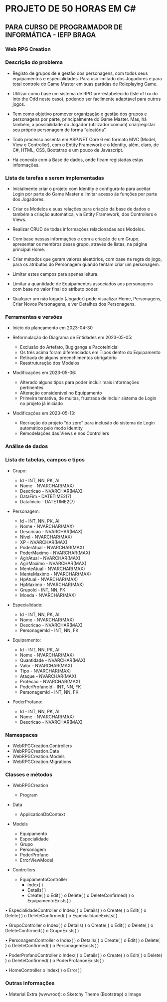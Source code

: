 # PROJETO DE 50 HORAS EM C#
## PARA CURSO DE PROGRAMADOR DE INFORMÁTICA - IEFP BRAGA

### Web RPG Creation

### Descrição do problema 

* Registo de grupos de e gestão dos personagens, com todos seus equipamentos e especialidades. Para uso limitado dos Jogadores e para total controle do Game Master em suas partidas de Roleplaying Game. 

* Utilizar como base um sistema de RPG pré-estabelecido (Isle of Ixx do Into the Odd neste caso), podendo ser facilmente adaptável para outros jogos.  

* Tem como objetivo promover organização e gestão dos grupos e personagens por parte, principalmente do Game Master. Mas, há também, a possibilidade do Jogador (utilizador comum) criar/registar seu próprio personagem de forma “aleatória”.  

* Todo processo assenta em ASP.NET Core 6 em formato MVC (Model, View e Controller), com o Entity Framework e o Identity, além, claro, de C#, HTML, CSS, Bootstrap e um pouco de Javascript. 

* Há conexão com a Base de dados, onde ficam registadas estas informações. 

### Lista de tarefas a serem implementadas 

* Inicialmente criar o projeto com Identity e configurá-lo para aceitar Login por parte do Game Master e limitar acesso às funções por parte dos Jogadores. 

* Criar os Modelos e suas relações para criação da base de dados e também a criação automática, via Entity Framework, dos Controllers e Views. 

* Realizar CRUD de todas informações relacionadas aos Modelos. 

* Com base nessas informações e com a criação de um Grupo, apresentar os membros desse grupo, através de listas, na página principal Home.  

* Criar métodos que geram valores aleatórios, com base na regra do jogo, para os atributos do Personagem quando tentam criar um personagem. 

* Limitar estes campos para apenas leitura. 

* Limitar a quantidade de Equipamentos associados aos personagens com base no valor final do atributo poder. 

* Qualquer um não logado (Jogador) pode visualizar Home, Personagens, Criar Novos Personagens, e ver Detalhes dos Personagens. 

### Ferramentas e versões

*	Início do planeamento em 2023-04-30

* Reformulação do Diagrama de Entidades em 2023-05-05:
  * Exclusão do Artefato, Bugiganga e PacoteInicial
  * Os três acima foram diferenciados em Tipos dentro do Equipamento
  * Retirada de alguns preenchimentos obrigatório
  * Reestruturação dos Modelos
 
* Modificações em 2023-05-06:
  * Alterado alguns tipos para poder incluir mais informações pertinentes
  * Alteração considerável no Equipamento
  * Primeira tentativa, de muitas, frustrada de incluir sistema de Login no projeto já iniciado

* Modificações em 2023-05-13:
  * Recriação do projeto “do zero” para inclusão do sistema de Login automático pelo modo Identity
  * Remodelações das Views e nos Controllers

### Análise de dados

### Lista de tabelas, campos e tipos
* Grupo:
  * Id - INT, NN, PK, AI
  * Nome - NVARCHAR(MAX)
  * Descricao - NVARCHAR(MAX)
  * DataFim - DATETIME2(7)
  * DataInicio - DATETIME2(7)

* Personagem:
  * Id - INT, NN, PK, AI
  * Nome - NVARCHAR(MAX)
  * Descricao - NVARCHAR(MAX)
  * Nivel - NVARCHAR(MAX)
  * XP - NVARCHAR(MAX)
  * PoderAtual - NVARCHAR(MAX)
  * PoderMaximo - NVARCHAR(MAX)
  * AgirAtual - NVARCHAR(MAX)
  * AgirMaximo - NVARCHAR(MAX)
  * MenteAtual - NVARCHAR(MAX)
  * MenteMaximo - NVARCHAR(MAX)
  * HpAtual - NVARCHAR(MAX)
  * HpMaximo - NVARCHAR(MAX)
  * GrupoId - INT, NN, FK
  * Moeda - NVARCHAR(MAX)

* Especialidade:
  * Id - INT, NN, PK, AI
  * Nome - NVARCHAR(MAX)
  * Descricao - NVARCHAR(MAX)
  * PersonagemId - INT, NN, FK

* Equipamento:
  * Id - INT, NN, PK, AI
  * Nome - NVARCHAR(MAX)
  * Quantidade - NVARCHAR(MAX)
  * Valor - NVARCHAR(MAX)
  * Tipo - NVARCHAR(MAX)
  * Ataque - NVARCHAR(MAX)
  * Protecao - NVARCHAR(MAX)
  * PoderProfanoId - INT, NN, FK
  * PersonagemId - INT, NN, FK

* PoderProfano:
  * Id - INT, NN, PK, AI
  * Nome - NVARCHAR(MAX)
  * Descricao - NVARCHAR(MAX)


### Namespaces
* WebRPGCreation.Controllers
*	WebRPGCreation.Data
*	WebRPGCreation.Models
*	WebRPGCreation.Migrations

### Classes e métodos
* WebRPGCreation
  * Program
  
* Data
  *	ApplicationDbContext
  
* Models
  *	Equipamento
  *	Especialidade
  *	Grupo
  *	Personagem
  *	PoderProfano
  *	ErrorViewModel
  
* Controllers
  *	EquipamentoController
    *	Index( )
    * Details( )
    * Create( )
o	Edit( )
o	Delete( )
o	DeleteConfirmed( )
o	EquipamentoExists( )

•	EspecialidadeController
o	Index( )
o	Details( )
o	Create( )
o	Edit( )
o	Delete( )
o	DeleteConfirmed( )
o	EspecialidadeExists( )

•	GrupoController
o	Index( )
o	Details( )
o	Create( )
o	Edit( )
o	Delete( )
o	DeleteConfirmed( )
o	GrupoExists( )


•	PersonagemController
o	Index( )
o	Details( )
o	Create( )
o	Edit( )
o	Delete( )
o	DeleteConfirmed( )
o	PersonagemExists( )

•	PoderProfanoController
o	Index( )
o	Details( )
o	Create( )
o	Edit( )
o	Delete( )
o	DeleteConfirmed( )
o	PoderProfanoeExists( )

•	HomeController
o	Index( )
o	Error( )


### Outras informações
•	Material Extra (wwwroot):
o	Sketchy Theme (Bootstrap)
o	Image


